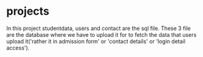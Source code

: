 # projects
In this project studentdata, users and contact are the sql file.
These 3 file are the database where we have to upload it for to fetch the data that users upload it('rather it in admission form' or 'contact details' or 'login detail access').
